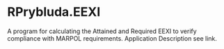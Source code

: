 # RPrybluda.EEXI
A program for calculating the Attained and Required EEXI to verify compliance with MARPOL requirements.
Application Description see link.

